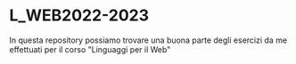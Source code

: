 # L_WEB2022-2023
In questa repository possiamo trovare una buona parte degli esercizi da me effettuati per il corso "Linguaggi per il Web"
